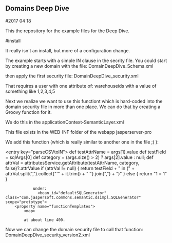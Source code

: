## Domains Deep Dive

#2017 04 18

This the repository for the example files for the Deep Dive.

#install

It really isn't an install, but more of a configuration change. 

The example starts with a simple IN clause in the secrity file.
You could start by creating a new domain with the file:
DomainDeepDive_Schema.xml

then apply the first security file:
DomainDeepDive_security.xml

That requires a user with one attribute of:
warehouseids with a value of something like 1,2,3,4,5

Next we realize we want to use this functiont which is hard-coded into the domain security file in more than one place. We can do that by creating a Groovy function for it.

We do this in the 
applicationContext-SemanticLayer.xml 

This file exists in the WEB-INF folder of the webapp jasperserver-pro

We add this function (which is really similar to another one in the file ;) ):

&lt;entry key="parseCSVtoIN">
                    <value>
                        def testAttrName = args[1].value
                        def testField = sqlArgs[0]
                        def category = (args.size() > 2) ? args[2].value : null;
                        def attrVal = attributesService.getAttribute(testAttrName, category, false)?.attrValue
                        if (attrVal != null) {
                            return testField + " in (" + attrVal.split(",").collect{"'" + it.trim() + "'"}.join(",") + ")"
                        } else {
                            return "1 = 1"
                        }
                    </value>
                </entry>
				
				under:
				  <bean id="defaultSQLGenerator" class="com.jaspersoft.commons.semantic.dsimpl.SQLGenerator" scope="prototype">
        <property name="functionTemplates">
            <map>
			
			at about line 400.
			
Now we can change the domain security file to call that function:
DomainDeepDive_security_version2.xml




